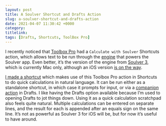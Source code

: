 ```yaml
---
layout: post
title: A Soulver Shortcut and Drafts Action
slug: a-soulver-shortcut-and-drafts-action
date: 2021-04-07 11:30:42 +0000
category: 
titlelink: 
tags: [Drafts, Shortcuts, ToolBox Pro]
---
```


I recently noticed that [Toolbox Pro](https://apps.apple.com/gb/app/toolbox-pro-for-shortcuts/id1476205977?uo=4) had a `Calculate with Soulver` Shortcuts action, which allows text to be run through the [engine](https://github.com/soulverteam/SoulverCore) that powers the Soulver app. Even better, it’s the version of the engine from [Soulver 3](https://soulver.app), which is currently Mac only, although an iOS version [is on the way](https://twitter.com/soulver/status/1285411054269284354?s=20). 

[I made a shortcut](https://www.icloud.com/shortcuts/51db5ccfe1fa45f98dbae4f3e10a0a67) which makes use of this Toolbox Pro action in Shortcuts to do quick calculations in natural language. It can be run either as a standalone shortcut, in which case it prompts for input, or via a [companion action](https://actions.getdrafts.com/a/1kB) in Drafts. I like having the Drafts option available because I’m used to opening Drafts to jot things down. Using it as a quick calculation scratchpad also feels quite natural. Multiple calculations can be entered on separate lines, and the result for each is appended after an equals sign on the same line. It’s not as powerful as Soulver 3 for iOS will be, but for now it’s useful to have around.